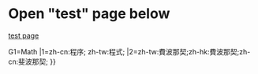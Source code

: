 # Open "test" page below

[test page](docs/test)


G1=Math
|1=zh-cn:程序; zh-tw:程式;
|2=zh-tw:費波那契;zh-hk:費波那契;zh-cn:斐波那契;
}}
